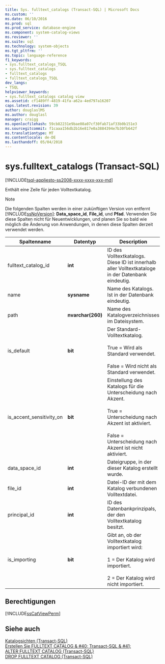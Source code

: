 ```yaml
---
title: Sys. fulltext_catalogs (Transact-SQL) | Microsoft Docs
ms.custom: ''
ms.date: 06/10/2016
ms.prod: sql
ms.prod_service: database-engine
ms.component: system-catalog-views
ms.reviewer: ''
ms.suite: sql
ms.technology: system-objects
ms.tgt_pltfrm: ''
ms.topic: language-reference
f1_keywords:
- sys.fulltext_catalogs_TSQL
- sys.fulltext_catalogs
- fulltext_catalogs
- fulltext_catalogs_TSQL
dev_langs:
- TSQL
helpviewer_keywords:
- sys.fulltext_catalogs catalog view
ms.assetid: cf1489ff-4819-41fa-a62a-4ed797a16207
caps.latest.revision: 39
author: douglaslMS
ms.author: douglasl
manager: craigg
ms.openlocfilehash: 59cb82231e9bae08a07cf30fab71af33b0b151e3
ms.sourcegitcommit: f1caaa156db2b16e817e0a3884394e7b30fb642f
ms.translationtype: MT
ms.contentlocale: de-DE
ms.lasthandoff: 05/04/2018
---
```

# <a name="sysfulltextcatalogs-transact-sql"></a>sys.fulltext_catalogs (Transact-SQL)
[!INCLUDE[tsql-appliesto-ss2008-xxxx-xxxx-xxx-md](../../includes/tsql-appliesto-ss2008-xxxx-xxxx-xxx-md.md)]

  Enthält eine Zeile für jeden Volltextkatalog.  
  
> [!NOTE]  
>  Die folgenden Spalten werden in einer zukünftigen Version von entfernt [!INCLUDE[ssNoVersion](../../includes/ssnoversion-md.md)]: **Data_space_id**, **File_id**, und **Pfad**. Verwenden Sie diese Spalten nicht für Neuentwicklungen, und planen Sie so bald wie möglich die Änderung von Anwendungen, in denen diese Spalten derzeit verwendet werden.  
 
|Spaltenname|Datentyp|Description|  
|-----------------|---------------|-----------------|  
|fulltext_catalog_id|**int**|ID des Volltextkatalogs. Diese ID ist innerhalb aller Volltextkataloge in der Datenbank eindeutig.|  
|name|**sysname**|Name des Katalogs. Ist in der Datenbank eindeutig.|  
|path|**nvarchar(260)**|Name des Katalogverzeichnisses im Dateisystem.|  
|is_default|**bit**|Der Standard-Volltextkatalog.<br /><br /> True = Wird als Standard verwendet.<br /><br /> False = Wird nicht als Standard verwendet.|  
|is_accent_sensitivity_on|**bit**|Einstellung des Katalogs für die Unterscheidung nach Akzent.<br /><br /> True = Unterscheidung nach Akzent ist aktiviert.<br /><br /> False = Unterscheidung nach Akzent ist nicht aktiviert.|  
|data_space_id|**int**|Dateigruppe, in der dieser Katalog erstellt wurde.|  
|file_id|**int**|Datei-ID der mit dem Katalog verbundenen Volltextdatei.|  
|principal_id|**int**|ID des Datenbankprinzipals, der den Volltextkatalog besitzt.|  
|is_importing|**bit**|Gibt an, ob der Volltextkatalog importiert wird:<br /><br /> 1 = Der Katalog wird importiert.<br /><br /> 2 = Der Katalog wird nicht importiert.|  
  
## <a name="permissions"></a>Berechtigungen  
 [!INCLUDE[ssCatViewPerm](../../includes/sscatviewperm-md.md)]  
  
## <a name="see-also"></a>Siehe auch  
 [Katalogsichten &#40;Transact-SQL&#41;](../../relational-databases/system-catalog-views/catalog-views-transact-sql.md)   
 [Erstellen Sie FULLTEXT CATALOG & #40; Transact-SQL & #41;](../../t-sql/statements/create-fulltext-catalog-transact-sql.md)   
 [ALTER FULLTEXT CATALOG &#40;Transact-SQL&#41;](../../t-sql/statements/alter-fulltext-catalog-transact-sql.md)   
 [DROP FULLTEXT CATALOG &#40;Transact-SQL&#41;](../../t-sql/statements/drop-fulltext-catalog-transact-sql.md)  
  
  
